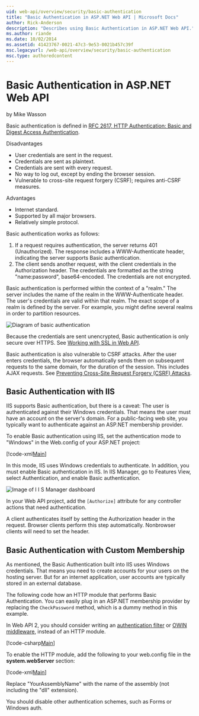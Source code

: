 ```yaml
---
uid: web-api/overview/security/basic-authentication
title: "Basic Authentication in ASP.NET Web API | Microsoft Docs"
author: Rick-Anderson
description: "Describes using Basic Authentication in ASP.NET Web API."
ms.author: riande
ms.date: 10/02/2014
ms.assetid: 41423767-0021-47c3-9e53-0021b457c39f
msc.legacyurl: /web-api/overview/security/basic-authentication
msc.type: authoredcontent
---
```

# Basic Authentication in ASP.NET Web API

by Mike Wasson

Basic authentication is defined in [RFC 2617, HTTP Authentication: Basic and Digest Access Authentication](http://www.ietf.org/rfc/rfc2617.txt).

Disadvantages

- User credentials are sent in the request.
- Credentials are sent as plaintext.
- Credentials are sent with every request.
- No way to log out, except by ending the browser session.
- Vulnerable to cross-site request forgery (CSRF); requires anti-CSRF measures.

Advantages

- Internet standard.
- Supported by all major browsers.
- Relatively simple protocol.

Basic authentication works as follows:

1. If a request requires authentication, the server returns 401 (Unauthorized). The response includes a WWW-Authenticate header, indicating the server supports Basic authentication.
2. The client sends another request, with the client credentials in the Authorization header. The credentials are formatted as the string "name:password", base64-encoded. The credentials are not encrypted.

Basic authentication is performed within the context of a "realm." The server includes the name of the realm in the WWW-Authenticate header. The user's credentials are valid within that realm. The exact scope of a realm is defined by the server. For example, you might define several realms in order to partition resources.

![Diagram of basic authentication](basic-authentication/_static/image1.png)

Because the credentials are sent unencrypted, Basic authentication is only secure over HTTPS. See [Working with SSL in Web API](working-with-ssl-in-web-api.md).

Basic authentication is also vulnerable to CSRF attacks. After the user enters credentials, the browser automatically sends them on subsequent requests to the same domain, for the duration of the session. This includes AJAX requests. See [Preventing Cross-Site Request Forgery (CSRF) Attacks](preventing-cross-site-request-forgery-csrf-attacks.md).

## Basic Authentication with IIS

IIS supports Basic authentication, but there is a caveat: The user is authenticated against their Windows credentials. That means the user must have an account on the server's domain. For a public-facing web site, you typically want to authenticate against an ASP.NET membership provider.

To enable Basic authentication using IIS, set the authentication mode to "Windows" in the Web.config of your ASP.NET project:

[!code-xml[Main](basic-authentication/samples/sample1.xml)]

In this mode, IIS uses Windows credentials to authenticate. In addition, you must enable Basic authentication in IIS. In IIS Manager, go to Features View, select Authentication, and enable Basic authentication.

![Image of I I S Manager dashboard](basic-authentication/_static/image2.png)

In your Web API project, add the `[Authorize]` attribute for any controller actions that need authentication.

A client authenticates itself by setting the Authorization header in the request. Browser clients perform this step automatically. Nonbrowser clients will need to set the header.

## Basic Authentication with Custom Membership

As mentioned, the Basic Authentication built into IIS uses Windows credentials. That means you need to create accounts for your users on the hosting server. But for an internet application, user accounts are typically stored in an external database.

The following code how an HTTP module that performs Basic Authentication. You can easily plug in an ASP.NET membership provider by replacing the `CheckPassword` method, which is a dummy method in this example.

In Web API 2, you should consider writing an [authentication filter](authentication-filters.md) or [OWIN middleware](../../../aspnet/overview/owin-and-katana/index.md), instead of an HTTP module.

[!code-csharp[Main](basic-authentication/samples/sample2.cs)]

To enable the HTTP module, add the following to your web.config file in the **system.webServer** section:

[!code-xml[Main](basic-authentication/samples/sample3.xml?highlight=4)]

Replace "YourAssemblyName" with the name of the assembly (not including the "dll" extension).

You should disable other authentication schemes, such as Forms or Windows auth.
